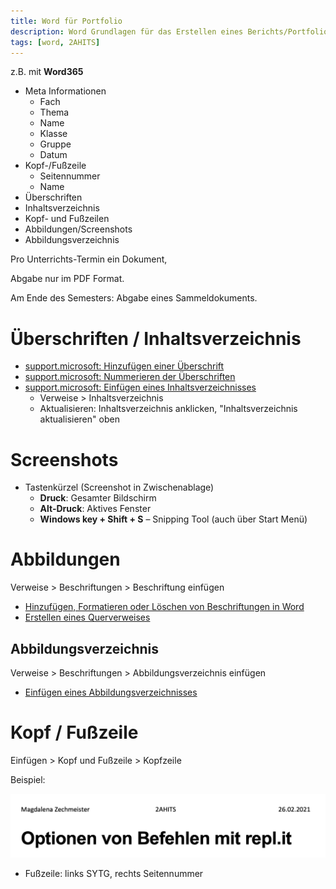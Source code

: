 ```yaml
---
title: Word für Portfolio
description: Word Grundlagen für das Erstellen eines Berichts/Portfolios. Nummerieren der Überschriften. Screenshots. Inhaltsverzeichnis. Kopf- und Fußzeilen.
tags: [word, 2AHITS]
---
```




z.B. mit **Word365**

- Meta Informationen
  - Fach
  - Thema
  - Name
  - Klasse
  - Gruppe
  - Datum
- Kopf-/Fußzeile
  - Seitennummer
  - Name
- Überschriften
- Inhaltsverzeichnis
- Kopf- und Fußzeilen
- Abbildungen/Screenshots
- Abbildungsverzeichnis



Pro Unterrichts-Termin ein Dokument, 

Abgabe nur im PDF Format.

Am Ende des Semesters: Abgabe eines Sammeldokuments. 



# Überschriften / Inhaltsverzeichnis

- [support.microsoft: Hinzufügen einer Überschrift](https://support.microsoft.com/de-de/office/hinzufügen-einer-überschrift-3eb8b917-56dc-4a17-891a-a026b2c790f2)
- [support.microsoft: Nummerieren der Überschriften](https://support.microsoft.com/de-de/office/nummerieren-von-überschriften-ce24e028-4cb4-4d4a-bf25-fb2c61fc6585)
- [support.microsoft: Einfügen eines Inhaltsverzeichnisses](https://support.office.com/de-de/article/erstellen-eines-inhaltsverzeichnisses-882e8564-0edb-435e-84b5-1d8552ccf0c0)
  - Verweise > Inhaltsverzeichnis
  - Aktualisieren: Inhaltsverzeichnis anklicken, "Inhaltsverzeichnis aktualisieren" oben



# Screenshots

- Tastenkürzel (Screenshot in Zwischenablage)
  - **Druck**: Gesamter Bildschirm
  - **Alt-Druck**: Aktives Fenster 
  - **Windows key + Shift + S** – Snipping Tool (auch über Start Menü)



# Abbildungen

Verweise > Beschriftungen > Beschriftung einfügen

- [Hinzufügen, Formatieren oder Löschen von Beschriftungen in Word](https://support.office.com/de-de/article/hinzufügen-formatieren-oder-löschen-von-beschriftungen-in-word-82fa82a4-f0f3-438f-a422-34bb5cef9c81)
- [Erstellen eines Querverweises](https://support.microsoft.com/de-de/office/erstellen-eines-querverweises-300b208c-e45a-487a-880b-a02767d9774b)



## Abbildungsverzeichnis

Verweise > Beschriftungen > Abbildungsverzeichnis einfügen

- [Einfügen eines Abbildungsverzeichnisses](https://support.office.com/de-de/article/einfügen-eines-abbildungsverzeichnisses-c5ea59c5-487c-4fb2-bd48-e34dd57f0ec1)



# Kopf / Fußzeile

Einfügen > Kopf und Fußzeile > Kopfzeile

Beispiel:

![image-20210920164115231](fig/image-20210920164115231.png)

- Fußzeile: links SYTG, rechts Seitennummer

